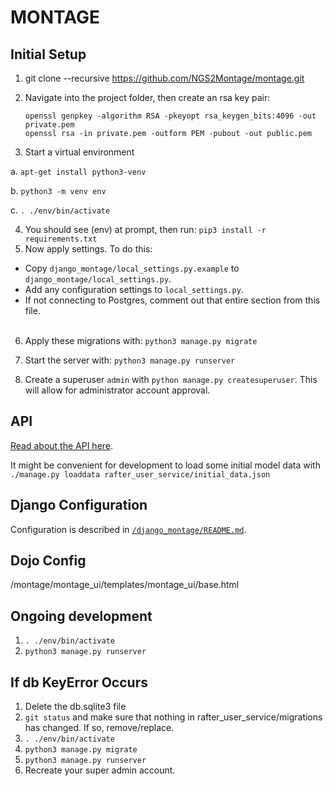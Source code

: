 # MONTAGE

## Initial Setup

1. git clone --recursive https://github.com/NGS2Montage/montage.git

2. Navigate into the project folder, then create an rsa key pair:
    ```
    openssl genpkey -algorithm RSA -pkeyopt rsa_keygen_bits:4096 -out private.pem
    openssl rsa -in private.pem -outform PEM -pubout -out public.pem
    ```
3. Start a virtual environment

  a. `apt-get install python3-venv`

  b. `python3 -m venv env`

  c. `. ./env/bin/activate`

4. You should see (env) at prompt, then run:
    `pip3 install -r requirements.txt`  
5. Now apply settings. To do this:
 * Copy `django_montage/local_settings.py.example` to
       `django_montage/local_settings.py`.
 * Add any configuration settings to
       `local_settings.py`.
 * If not connecting to Postgres, comment out that entire section from this file.
    <br><br>
6. Apply these migrations with:
   `python3 manage.py migrate`

7. Start the server with: `python3 manage.py runserver`

8. Create a superuser `admin` with `python manage.py createsuperuser`.  This will allow for administrator account approval.

## API

[Read about the API here](https://github.com/NGS2Montage/montage/blob/master/rafter_user_service/models/README.md).

It might be convenient for development to load some initial model data with `./manage.py loaddata rafter_user_service/initial_data.json`


## Django Configuration
Configuration is described in [`/django_montage/README.md`](https://github.com/NGS2Montage/montage/blob/master/django_montage/README.md).

## Dojo Config
/montage/montage_ui/templates/montage_ui/base.html

## Ongoing development

1. `. ./env/bin/activate`
2. `python3 manage.py runserver`

## If db KeyError Occurs

1. Delete the db.sqlite3 file
2. `git status` and make sure that nothing in rafter_user_service/migrations<br>
has changed. If so, remove/replace.   
2. `. ./env/bin/activate`
3. `python3 manage.py migrate`
4. `python3 manage.py runserver`
5. Recreate your super admin account.
